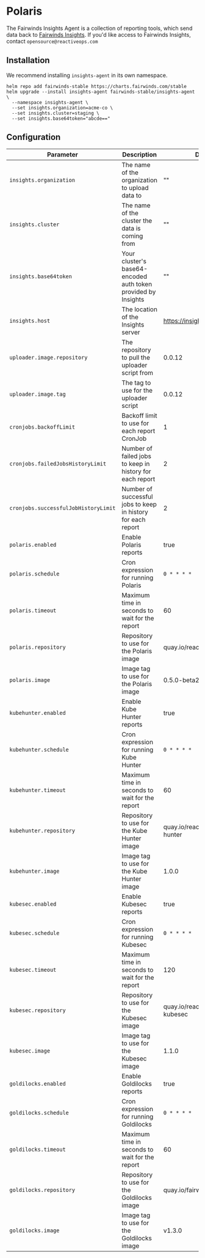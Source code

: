 # Polaris

The Fairwinds Insights Agent is a collection of reporting tools, which send data back
to [Fairwinds Insights](https://insights.fairwinds.com). If you'd like access
to Fairwinds Insights, contact `opensource@reactiveops.com`

## Installation
We recommend installing `insights-agent` in its own namespace.

```
helm repo add fairwinds-stable https://charts.fairwinds.com/stable
helm upgrade --install insights-agent fairwinds-stable/insights-agent \
  --namespace insights-agent \
  --set insights.organization=acme-co \
  --set insights.cluster=staging \
  --set insights.base64token="abcde=="
```

## Configuration
Parameter | Description | Default
--------- | ----------- | -------
`insights.organization` | The name of the organization to upload data to | ""
`insights.cluster` | The name of the cluster the data is coming from | ""
`insights.base64token` | Your cluster's base64-encoded auth token provided by Insights | ""
`insights.host` | The location of the Insights server | https://insights.fairwinds.com
`uploader.image.repository`  | The repository to pull the uploader script from | 0.0.12
`uploader.image.tag` | The tag to use for the uploader script | 0.0.12
`cronjobs.backoffLimit` | Backoff limit to use for each report CronJob | 1
`cronjobs.failedJobsHistoryLimit` | Number of failed jobs to keep in history for each report | 2
`cronjobs.successfulJobHistoryLimit` | Number of successful jobs to keep in history for each report | 2
`polaris.enabled` | Enable Polaris reports | true
`polaris.schedule` | Cron expression for running Polaris | `0 * * * *`
`polaris.timeout` | Maximum time in seconds to wait for the report | 60
`polaris.repository` | Repository to use for the Polaris image | quay.io/reactiveops/polaris
`polaris.image` | Image tag to use for the Polaris image | 0.5.0-beta2
`kubehunter.enabled` | Enable Kube Hunter reports | true
`kubehunter.schedule` | Cron expression for running Kube Hunter | `0 * * * *`
`kubehunter.timeout` | Maximum time in seconds to wait for the report | 60
`kubehunter.repository` | Repository to use for the Kube Hunter image | quay.io/reactiveops/kube-hunter
`kubehunter.image` | Image tag to use for the Kube Hunter image | 1.0.0
`kubesec.enabled` | Enable Kubesec reports | true
`kubesec.schedule` | Cron expression for running Kubesec | `0 * * * *`
`kubesec.timeout` | Maximum time in seconds to wait for the report | 120
`kubesec.repository` | Repository to use for the Kubesec image | quay.io/reactiveops/fw-kubesec
`kubesec.image` | Image tag to use for the Kubesec image | 1.1.0
`goldilocks.enabled` | Enable Goldilocks reports | true
`goldilocks.schedule` | Cron expression for running Goldilocks | `0 * * * *`
`goldilocks.timeout` | Maximum time in seconds to wait for the report | 60
`goldilocks.repository` | Repository to use for the Goldilocks image | quay.io/fairwinds/goldilocks
`goldilocks.image` | Image tag to use for the Goldilocks image | v1.3.0

